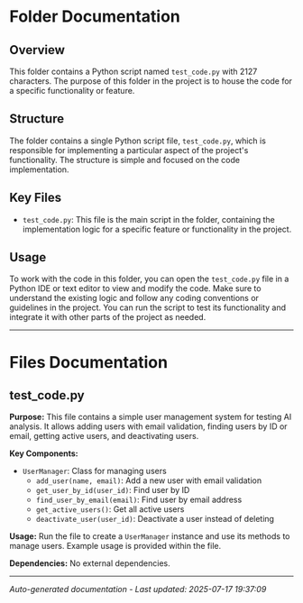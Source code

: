 # Folder Documentation

## Overview
This folder contains a Python script named `test_code.py` with 2127 characters. The purpose of this folder in the project is to house the code for a specific functionality or feature.

## Structure
The folder contains a single Python script file, `test_code.py`, which is responsible for implementing a particular aspect of the project's functionality. The structure is simple and focused on the code implementation.

## Key Files
- `test_code.py`: This file is the main script in the folder, containing the implementation logic for a specific feature or functionality in the project.

## Usage
To work with the code in this folder, you can open the `test_code.py` file in a Python IDE or text editor to view and modify the code. Make sure to understand the existing logic and follow any coding conventions or guidelines in the project. You can run the script to test its functionality and integrate it with other parts of the project as needed.

---

# Files Documentation

## test_code.py

**Purpose:** This file contains a simple user management system for testing AI analysis. It allows adding users with email validation, finding users by ID or email, getting active users, and deactivating users.

**Key Components:**
- `UserManager`: Class for managing users
  - `add_user(name, email)`: Add a new user with email validation
  - `get_user_by_id(user_id)`: Find user by ID
  - `find_user_by_email(email)`: Find user by email address
  - `get_active_users()`: Get all active users
  - `deactivate_user(user_id)`: Deactivate a user instead of deleting

**Usage:** Run the file to create a `UserManager` instance and use its methods to manage users. Example usage is provided within the file.

**Dependencies:** No external dependencies.

---
*Auto-generated documentation - Last updated: 2025-07-17 19:37:09*
